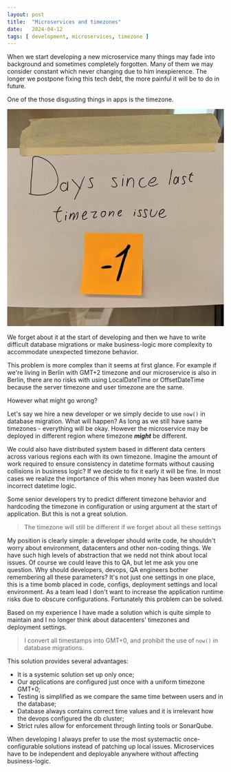 ```yaml
---
layout: post
title:  "Microservices and timezones"
date:   2024-04-12
tags: [ development, microservices, timezone ] 
---
```

When we start developing a new microservice many things may fade into background and sometimes completely forgotten. Many of them we may consider constant which never changing due to him inexpierence. The longer we postpone fixing this tech debt, the more painful it will be to do in future.

One of the those disgusting things in apps is the timezone.

![Img](/assets/images/days_without_timezone_issue.JPG)

We forget about it at the start of developing and then we have to write difficult database migrations or make business-logic more complexity to accommodate unexpected timezone behavior.

This problem is more complex than it seems at first glance. For example if we're living in Berlin with GMT+2 timezone and our microservice is also in Berlin, there are no risks with using LocalDateTime or OffsetDateTime because the server timezone and user timezone are the same.

However what might go wrong?

Let's say we hire a new developer or we simply decide to use `now()` in database migration. What will happen? As long as we still have same timezones - everything will be okay. However the microservice may be deployed in different region where timezone ***might*** be different.

We could also have distributed system based in different data centers across various regions each with its own timezone. Imagine the amount of work required to ensure consistency in datetime formats without causing collisions in business logic? If we decide to fix it early it will be fine. In most cases we realize the importance of this when money has been wasted due incorrect datetime logic.

Some senior developers try to predict different timezone behavior and hardcoding the timezone in configuration or using argument at the start of application. But this is not a great solution.

> The timezone will still be different if we forget about all these settings

My position is clearly simple: a developer should write code, he shouldn't worry about environment, datacenters and other non-coding things. We have such high levels of abstraction that we nedd not think about local issues. Of course we could leave this to QA, but let me ask you one question. Why should developers, devops, QA engineers bother remembering all these parameters? It's not just one settings in one place, this is a time bomb placed in code, configs, deployment settings and local environment. As a team lead I don't want to increase the application runtime risks due to obscure configurations. Fortunately this problem can be solved.

Based on my experience I have made a solution which is quite simple to maintain and I no longer think about datacenters' timezones and deployment settings.

> I convert all timestamps into GMT+0, and prohibit the use of `now()` in database migrations.

This solution provides several advantages:

- It is a systemic solution set up only once;
- Our applications are configured just once with a uniform timezone GMT+0;
- Testing is simplified as we compare the same time between users and in the database;
- Database always contains correct time values and it is irrelevant how the devops configured the db cluster;
- Strict rules allow for enforcement through linting tools or SonarQube.

When developing I always prefer to use the most systemactic once-configurable solutions instead of patching up local issues. Microservices have to be independent and deployable anywhere without affecting business-logic.